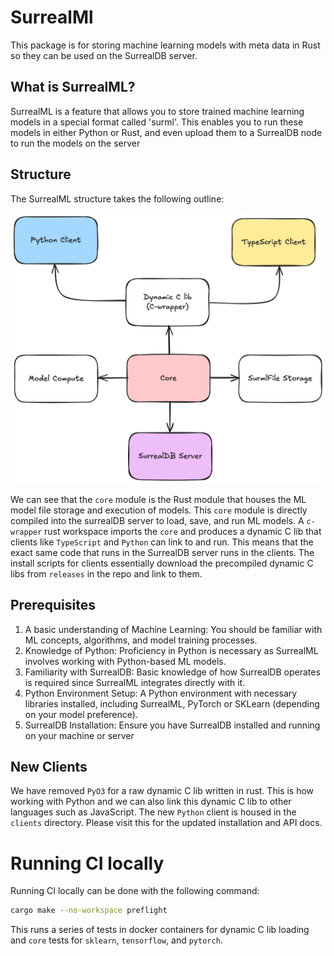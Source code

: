 # SurrealMl

This package is for storing machine learning models with meta data in Rust so they can be used on the SurrealDB server.

## What is SurrealML?

SurrealML is a feature that allows you to store trained machine learning models in a special format called 'surml'. This enables you to run these models in either Python or Rust, and even upload them to a SurrealDB node to run the models on the server

## Structure

The SurrealML structure takes the following outline:

<p align="center">
  <img src="doc-assets/structure.png" alt="System Structure" width="1000">
</p>

We can see that the `core` module is the Rust module that houses the ML model file storage and execution of models. This `core` module is directly compiled into the surrealDB server to load, save, and run ML models. A `c-wrapper` rust workspace imports the `core` and produces a dynamic C lib that clients like `TypeScript` and `Python` can link to and run. This means that the exact same code that runs in the SurrealDB server runs in the clients. The install scripts for clients essentially download the precompiled dynamic C libs from `releases` in the repo and link to them.




## Prerequisites

1. A basic understanding of Machine Learning: You should be familiar with ML concepts, algorithms, and model training processes.
2. Knowledge of Python: Proficiency in Python is necessary as SurrealML involves working with Python-based ML models.
3. Familiarity with SurrealDB: Basic knowledge of how SurrealDB operates is required since SurrealML integrates directly with it.
4. Python Environment Setup: A Python environment with necessary libraries installed, including SurrealML, PyTorch or SKLearn (depending on your model preference).
5. SurrealDB Installation: Ensure you have SurrealDB installed and running on your machine or server

## New Clients

We have removed `PyO3` for a raw dynamic C lib written in rust. This is how working with Python and we can also link this dynamic C lib to other languages such as JavaScript. The new `Python` client is housed in the `clients`
directory. Please visit this for the updated installation and API docs.


# Running CI locally

Running CI locally can be done with the following command:

```bash
cargo make --no-workspace preflight
```

This runs a series of tests in docker containers for dynamic C lib loading and `core` tests for `sklearn`, `tensorflow`, and `pytorch`.
